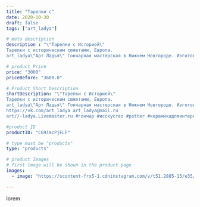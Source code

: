 ```yaml
---
title: "Тарелки с"
date: 2020-10-30
draft: false
tags: ["art_ladya"]

# meta description
description : "\"Тарелки с Историей\"
Тарелки с историческим сюжетами, Европа. 
art_ladya\"Арт Ладья\" Гончарная мастерская в Нижнем Новгороде. Изготовление керамики и мастер/"

# product Price
price: "3000"
priceBefore: "3600.0"

# Product Short Description
shortDescription: "\"Тарелки с Историей\"
Тарелки с историческим сюжетами, Европа. 
art_ladya\"Арт Ладья\" Гончарная мастерская в Нижнем Новгороде. Изготовление керамики и мастер//-классы по обучению. 
https://vk.com/art_ladya art_ladya@mail.ru 
art//-ladya.Livemaster.ru #гончар #исскуство #potter #керамикадляинтерьера #керамикаручнаяработа #гончарнаямастерская #керамиканазаказ #handmade #посудаизглины #керамика #гончарнаяпосуда #эксклюзивнаякерамика #painter #dishes #decor #ceramicar #nntoday #claygoods #restaurant #earthenware #ceramic #design #bowl #dish #plate #ceramicart #berries #авторскаякерамика #европейскиетарелки #историческаяреконструкция"

#product ID
productID: "CG9imcPjELF"

# type must be "products"
type: "products"

# product Images
# first image will be shown in the product page
images:
  - image: "https://scontent-frx5-1.cdninstagram.com/v/t51.2885-15/e35/123143926_387446498973311_7370334415860706368_n.jpg?se=7&_nc_ht=scontent-frx5-1.cdninstagram.com&_nc_cat=111&_nc_ohc=A4QH2JF9n7gAX_u7Sua&edm=APU89FABAAAA&ccb=7-4&oh=6895a2fc1200ca51402e422fb87bc4be&oe=612C146B&_nc_sid=86f79a&ig_cache_key=MjQzMTI1MTU0OTA5NzA1MDgyMQ%3D%3D.2-ccb7-4"

---
```

lorem
